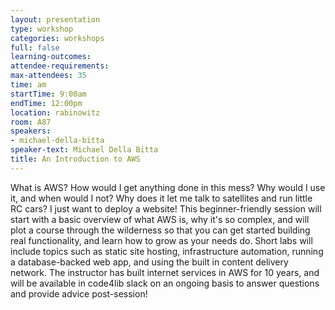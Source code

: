 ```yaml
---
layout: presentation
type: workshop
categories: workshops
full: false
learning-outcomes: 
attendee-requirements: 
max-attendees: 35
time: am
startTime: 9:00am
endTime: 12:00pm
location: rabinowitz
room: A87
speakers:
- michael-della-bitta
speaker-text: Michael Della Bitta
title: An Introduction to AWS
---
```

What is AWS? How would I get anything done in this mess? Why would I use it, and when would I not?
Why does it let me talk to satellites and run little RC cars? I just want to deploy a website!
This beginner-friendly session will start with a basic overview of what AWS is, why it's so
complex, and will plot a course through the wilderness so that you can get started building real
functionality, and learn how to grow as your needs do. Short labs will include topics such as
static site hosting, infrastructure automation, running a database-backed web app, and using the
built in content delivery network. The instructor has built internet services in AWS for 10 years,
and will be available in code4lib slack on an ongoing basis to answer questions and provide advice
post-session!
